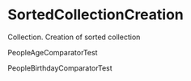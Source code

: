 # SortedCollectionCreation

Collection. Creation of sorted collection

PeopleAgeComparatorTest

PeopleBirthdayComparatorTest
